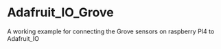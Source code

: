 # Adafruit_IO_Grove
A working example for connecting the Grove sensors on raspberry PI4 to Adafruit_IO
